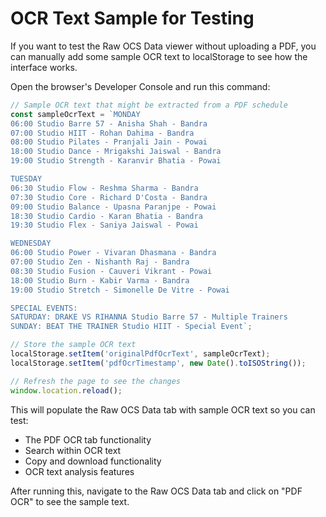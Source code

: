 # OCR Text Sample for Testing

If you want to test the Raw OCS Data viewer without uploading a PDF, you can manually add some sample OCR text to localStorage to see how the interface works.

Open the browser's Developer Console and run this command:

```javascript
// Sample OCR text that might be extracted from a PDF schedule
const sampleOcrText = `MONDAY
06:00 Studio Barre 57 - Anisha Shah - Bandra
07:00 Studio HIIT - Rohan Dahima - Bandra  
08:00 Studio Pilates - Pranjali Jain - Powai
18:00 Studio Dance - Mrigakshi Jaiswal - Bandra
19:00 Studio Strength - Karanvir Bhatia - Powai

TUESDAY  
06:30 Studio Flow - Reshma Sharma - Bandra
07:30 Studio Core - Richard D'Costa - Bandra
09:00 Studio Balance - Upasna Paranjpe - Powai
18:30 Studio Cardio - Karan Bhatia - Bandra
19:30 Studio Flex - Saniya Jaiswal - Powai

WEDNESDAY
06:00 Studio Power - Vivaran Dhasmana - Bandra
07:00 Studio Zen - Nishanth Raj - Bandra  
08:30 Studio Fusion - Cauveri Vikrant - Powai
18:00 Studio Burn - Kabir Varma - Bandra
19:00 Studio Stretch - Simonelle De Vitre - Powai

SPECIAL EVENTS:
SATURDAY: DRAKE VS RIHANNA Studio Barre 57 - Multiple Trainers
SUNDAY: BEAT THE TRAINER Studio HIIT - Special Event`;

// Store the sample OCR text
localStorage.setItem('originalPdfOcrText', sampleOcrText);
localStorage.setItem('pdfOcrTimestamp', new Date().toISOString());

// Refresh the page to see the changes
window.location.reload();
```

This will populate the Raw OCS Data tab with sample OCR text so you can test:
- The PDF OCR tab functionality
- Search within OCR text
- Copy and download functionality
- OCR text analysis features

After running this, navigate to the Raw OCS Data tab and click on "PDF OCR" to see the sample text.